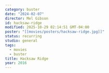 ```yaml
---
category: buster
date: "2024-02-07"
director: Mel Gibson
id: hacksaw-ridge
modified: 2025-10-29 02:14:51 GMT-04:00
poster: "[[movies/posters/hacksaw-ridge.jpg]]"
status: recurring
studio: general
tags:
  - movies
  - buster
title: Hacksaw Ridge
year: 2016
---
```


